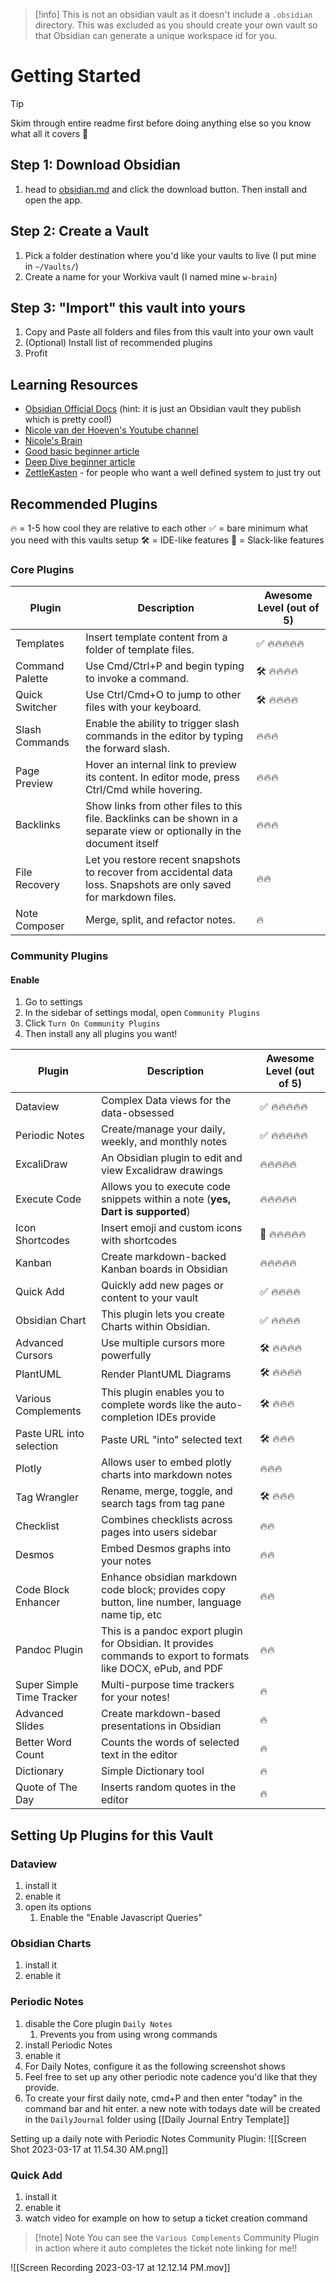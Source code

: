 > [!info] 
> This is not an obsidian vault as it doesn't include a `.obsidian` directory. This was excluded as you should create your own vault so that Obsidian can generate a unique workspace id for you.

# Getting Started

> [!tip]
> Skim through entire readme first before doing anything else so you know what all it covers 🍻

## Step 1: Download Obsidian

1. head to [obsidian.md](https://obsidian.md/) and click the download button. Then install and open the app.

## Step 2: Create a Vault

1. Pick a folder destination where you'd like your vaults to live (I put mine in `~/Vaults/`)
2. Create a name for your Workiva vault (I named mine `w-brain`)

## Step 3: "Import" this vault into yours

1. Copy and Paste all folders and files from this vault into your own vault
2. (Optional) Install list of recommended plugins
3. Profit

## Learning Resources

- [Obsidian Official Docs](https://help.obsidian.md/Obsidian/Index) (hint: it is just an Obsidian vault they publish which is pretty cool!)
- [Nicole van der Hoeven's Youtube channel](https://www.youtube.com/@nicolevdh)
- [Nicole's Brain](https://notes.nicolevanderhoeven.com/Fork+My+Brain)
- [Good basic beginner article](https://medium.com/dare-to-be-better/a-beginners-guide-to-creating-a-medium-knowledge-base-in-obsidian-ab7c4cc06b3b)
- [Deep Dive beginner article](https://elizabethbutlermd.com/obsidian-notes/#who-is-obsidian-best-for)
- [ZettleKasten](https://zettelkasten.de/posts/overview/) - for people who want a well defined system to just try out

## Recommended Plugins
🔥 = 1-5 how cool they are relative to each other
✅ = bare minimum what you need with this vaults setup
🛠 = IDE-like features
💬 = Slack-like features

### Core Plugins
|Plugin|Description|Awesome Level (out of 5)|
|-------|-------------|-------------|
|Templates|Insert template content from a folder of template files.|✅ 🔥🔥🔥🔥🔥|
|Command Palette|Use Cmd/Ctrl+P and begin typing to invoke a command.|🛠 🔥🔥🔥🔥|
|Quick Switcher|Use Ctrl/Cmd+O to jump to other files with your keyboard.|🛠 🔥🔥🔥🔥|
|Slash Commands|Enable the ability to trigger slash commands in the editor by typing the forward slash.|🔥🔥🔥|
|Page Preview|Hover an internal link to preview its content. In editor mode, press Ctrl/Cmd while hovering.|🔥🔥🔥|
|Backlinks|Show links from other files to this file. Backlinks can be shown in a separate view or optionally in the document itself|🔥🔥🔥|
|File Recovery|Let you restore recent snapshots to recover from accidental data loss. Snapshots are only saved for markdown files.|🔥🔥|
|Note Composer|Merge, split, and refactor notes.|🔥|

### Community Plugins
#### Enable
1. Go to settings
2. In the sidebar of settings modal, open `Community Plugins`
3. Click `Turn On Community Plugins`
4. Then install any all plugins you want!

| Plugin | Description | Awesome Level (out of 5)|
|-------|-------------|-------------|
|Dataview|Complex Data views for the data-obsessed|✅ 🔥🔥🔥🔥🔥|
|Periodic Notes|Create/manage your daily, weekly, and monthly notes|✅ 🔥🔥🔥🔥🔥|
|ExcaliDraw|An Obsidian plugin to edit and view Excalidraw drawings|🔥🔥🔥🔥🔥|
|Execute Code|Allows you to execute code snippets within a note (**yes, Dart is supported**)|🔥🔥🔥🔥🔥|
|Icon Shortcodes|Insert emoji and custom icons with shortcodes|💬 🔥🔥🔥🔥🔥|
|Kanban|Create markdown-backed Kanban boards in Obsidian|🔥🔥🔥🔥🔥|
|Quick Add|Quickly add new pages or content to your vault|✅ 🔥🔥🔥🔥|
|Obsidian Chart|This plugin lets you create Charts within Obsidian.|✅ 🔥🔥🔥🔥|
|Advanced Cursors |Use multiple cursors more powerfully|🛠 🔥🔥🔥🔥|
|PlantUML|Render PlantUML Diagrams|🛠 🔥🔥🔥🔥|
|Various Complements|This plugin enables you to complete words like the auto-completion IDEs provide|🛠 🔥🔥🔥|
|Paste URL into selection|Paste URL "into" selected text|🛠 🔥🔥🔥|
|Plotly|Allows user to embed plotly charts into markdown notes|🔥🔥🔥|
|Tag Wrangler|Rename, merge, toggle, and search tags from tag pane|🛠 🔥🔥🔥|
|Checklist|Combines checklists across pages into users sidebar|🔥🔥|
|Desmos|Embed Desmos graphs into your notes|🔥🔥|
|Code Block Enhancer|Enhance obsidian markdown code block; provides copy button, line number, language name tip, etc|🔥🔥|
|Pandoc Plugin|This is a pandoc export plugin for Obsidian. It provides commands to export to formats like DOCX, ePub, and PDF|🔥🔥|
|Super Simple Time Tracker|Multi-purpose time trackers for your notes!|🔥|
|Advanced Slides|Create markdown-based presentations in Obsidian|🔥|
|Better Word Count|Counts the words of selected text in the editor|🔥|
|Dictionary|Simple Dictionary tool|🔥|
|Quote of The Day|Inserts random quotes in the editor|🔥|

## Setting Up Plugins for this Vault

### Dataview
1. install it
2. enable it
3. open its options
	1. Enable the "Enable Javascript Queries"

### Obsidian Charts
1. install it
2. enable it

### Periodic Notes
1. disable the Core plugin `Daily Notes`
	1. Prevents you from using wrong commands
2. install Periodic Notes
3. enable it
4. For Daily Notes, configure it as the following screenshot shows
5. Feel free to set up any other periodic note cadence you'd like that they provide.
6. To create your first daily note, cmd+P and then enter "today" in the command bar and hit enter. a new note with todays date will be created in the `DailyJournal` folder using [[Daily Journal Entry Template]]
 
 
 Setting up a daily note with Periodic Notes Community Plugin: ![[Screen Shot 2023-03-17 at 11.54.30 AM.png]]

### Quick Add
1. install it
2. enable it
3. watch video for example on how to setup a ticket creation command

> [!note] Note
> You can see the `Various Complements` Community Plugin in action where it auto completes the ticket note linking for me!!

![[Screen Recording 2023-03-17 at 12.12.14 PM.mov]]